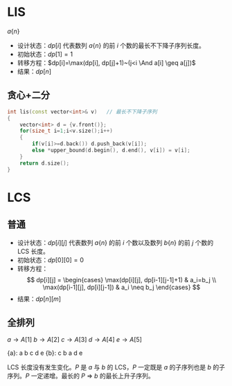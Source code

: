 # LIS

$a\{n\}$

* 设计状态：$dp[i]$ 代表数列 $a\{n\}$ 的前 $i$ 个数的最长不下降子序列长度。
* 初始状态：$dp[1]=1$
* 转移方程：$dp[i]=\max(dp[i], dp[j]+1)~(j<i \And a[i] \geq a[j])$
* 结果：$dp[n]$

## 贪心+二分

```cpp
int lis(const vector<int>& v)   // 最长不下降子序列
{
    vector<int> d = {v.front()};
    for(size_t i=1;i<v.size();i++)
    {
        if(v[i]>=d.back()) d.push_back(v[i]);
        else *upper_bound(d.begin(), d.end(), v[i]) = v[i];
    }
    return d.size();
}
```

# LCS

## 普通

* 设计状态：$dp[i][j]$ 代表数列 $a\{n\}$ 的前 $i$ 个数以及数列 $b\{n\}$ 的前 $j$ 个数的 LCS 长度。
* 初始状态：$dp[0][0]=0$
* 转移方程：
    $$
        dp[i][j] = \begin{cases}
            \max(dp[i][j], dp[i-1][j-1]+1) & a_i=b_j \\
            \max(dp[i-1][j], dp[i][j-1]) & a_i \neq b_j
        \end{cases}
    $$
* 结果：$dp[n][m]$

## 全排列

$a \rightarrow A[1]$
$b \rightarrow A[2]$
$c \rightarrow A[3]$
$d \rightarrow A[4]$
$e \rightarrow A[5]$

\{a\}: a b c d e
\{b\}: c b a d e

LCS 长度没有发生变化。$P$ 是 $a$ 与 $b$ 的 LCS，$P$ 一定既是 $a$ 的子序列也是 $b$ 的子序列。$P$ 一定递增。最长的 $P$ => $b$ 的最长上升子序列。
